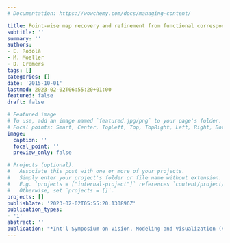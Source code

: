 ```yaml
---
# Documentation: https://wowchemy.com/docs/managing-content/

title: Point-wise map recovery and refinement from functional correspondence
subtitle: ''
summary: ''
authors:
- E. Rodolà
- M. Moeller
- D. Cremers
tags: []
categories: []
date: '2015-10-01'
lastmod: 2023-02-02T06:55:20+01:00
featured: false
draft: false

# Featured image
# To use, add an image named `featured.jpg/png` to your page's folder.
# Focal points: Smart, Center, TopLeft, Top, TopRight, Left, Right, BottomLeft, Bottom, BottomRight.
image:
  caption: ''
  focal_point: ''
  preview_only: false

# Projects (optional).
#   Associate this post with one or more of your projects.
#   Simply enter your project's folder or file name without extension.
#   E.g. `projects = ["internal-project"]` references `content/project/deep-learning/index.md`.
#   Otherwise, set `projects = []`.
projects: []
publishDate: '2023-02-02T05:55:20.130896Z'
publication_types:
- '1'
abstract: ''
publication: "*Int'l Symposium on Vision, Modeling and Visualization (VMV)*"
---
```

